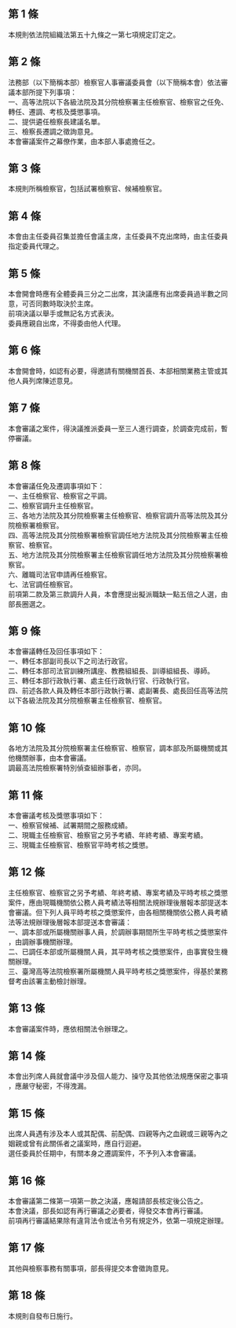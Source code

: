 第 1 條
-------
本規則依法院組織法第五十九條之一第七項規定訂定之。

第 2 條
-------
法務部（以下簡稱本部）檢察官人事審議委員會（以下簡稱本會）依法審  
議本部所提下列事項：  
一、高等法院以下各級法院及其分院檢察署主任檢察官、檢察官之任免、  
    轉任、遷調、考核及獎懲事項。  
二、提供遴任檢察長建議名單。  
三、檢察長遷調之徵詢意見。  
本會審議案件之幕僚作業，由本部人事處擔任之。

第 3 條
-------
本規則所稱檢察官，包括試署檢察官、候補檢察官。

第 4 條
-------
本會由主任委員召集並擔任會議主席，主任委員不克出席時，由主任委員  
指定委員代理之。

第 5 條
-------
本會開會時應有全體委員三分之二出席，其決議應有出席委員過半數之同  
意，可否同數時取決於主席。  
前項決議以舉手或無記名方式表決。  
委員應親自出席，不得委由他人代理。

第 6 條
-------
本會開會時，如認有必要，得邀請有關機關首長、本部相關業務主管或其  
他人員列席陳述意見。

第 7 條
-------
本會審議之案件，得決議推派委員一至三人進行調查，於調查完成前，暫  
停審議。

第 8 條
-------
本會審議任免及遷調事項如下：  
一、主任檢察官、檢察官之平調。  
二、檢察官調升主任檢察官。  
三、各地方法院及其分院檢察署主任檢察官、檢察官調升高等法院及其分  
    院檢察署檢察官。  
四、高等法院及其分院檢察署檢察官調任地方法院及其分院檢察署主任檢  
    察官、檢察官。  
五、地方法院及其分院檢察署主任檢察官調任地方法院及其分院檢察署檢  
    察官。  
六、離職司法官申請再任檢察官。  
七、法官調任檢察官。  
前項第二款及第三款調升人員，本會應提出擬派職缺一點五倍之人選，由  
部長圈選之。

第 9 條
-------
本會審議轉任及回任事項如下：  
一、轉任本部副司長以下之司法行政官。  
二、轉任本部司法官訓練所講座、教務組組長、訓導組組長、導師。  
三、轉任本部行政執行署、處主任行政執行官、行政執行官。  
四、前述各款人員及轉任本部行政執行署、處副署長、處長回任高等法院  
    以下各級法院及其分院檢察署主任檢察官、檢察官。

第 10 條
--------
各地方法院及其分院檢察署主任檢察官、檢察官，調本部及所屬機關或其  
他機關辦事，由本會審議。  
調最高法院檢察署特別偵查組辦事者，亦同。

第 11 條
--------
本會審議考核及獎懲事項如下：  
一、檢察官候補、試署期間之服務成績。  
二、現職主任檢察官、檢察官之另予考績、年終考績、專案考績。  
三、現職主任檢察官、檢察官平時考核之獎懲。

第 12 條
--------
主任檢察官、檢察官之另予考績、年終考績、專案考績及平時考核之獎懲  
案件，應由現職機關依公務人員考績法等相關法規辦理後層報本部提送本  
會審議。但下列人員平時考核之獎懲案件，由各相關機關依公務人員考績  
法等法規辦理後層報本部提送本會審議：  
一、調本部或所屬機關辦事人員，於調辦事期間所生平時考核之獎懲案件  
    ，由調辦事機關辦理。  
二、已調任本部或所屬機關人員，其平時考核之獎懲案件，由事實發生機  
    關辦理。  
三、臺灣高等法院檢察署所屬機關人員平時考核之獎懲案件，得基於業務  
    督考由該署主動檢討辦理。

第 13 條
--------
本會審議案件時，應依相關法令辦理之。

第 14 條
--------
本會出列席人員就會議中涉及個人能力、操守及其他依法規應保密之事項  
，應嚴守秘密，不得洩漏。

第 15 條
--------
出席人員遇有涉及本人或其配偶、前配偶、四親等內之血親或三親等內之  
姻親或曾有此關係者之議案時，應自行迴避。  
選任委員於任期中，有關本身之遷調案件，不予列入本會審議。

第 16 條
--------
本會審議第二條第一項第一款之決議，應報請部長核定後公告之。  
本會決議，部長如認有再行審議之必要者，得發交本會再行審議。  
前項再行審議結果除有違背法令或法令另有規定外，依第一項規定辦理。

第 17 條
--------
其他與檢察事務有關事項，部長得提交本會徵詢意見。

第 18 條
--------
本規則自發布日施行。

